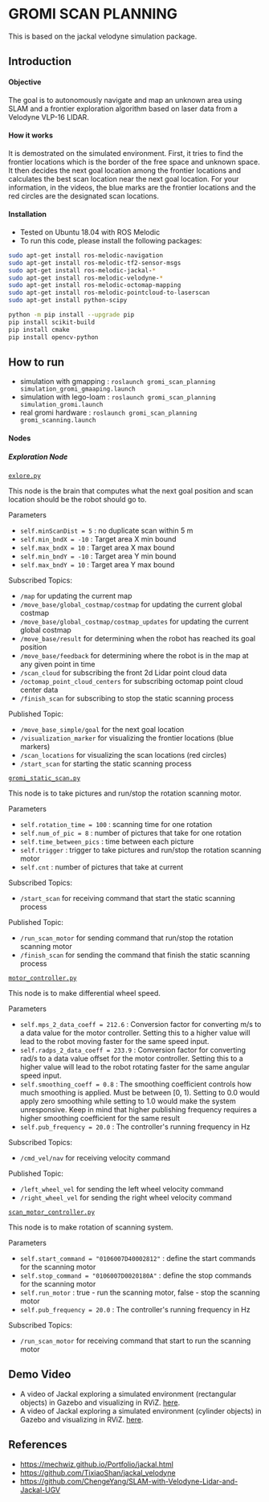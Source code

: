 # GROMI SCAN PLANNING
This is based on the jackal velodyne simulation package.

## Introduction
####  Objective
The goal is to autonomously navigate and map an unknown area using SLAM and a frontier exploration algorithm based on laser data from a Velodyne VLP-16 LIDAR.

#### How it works
It is demostrated on the simulated environment.
First, it tries to find the frontier locations which is the border of the free space and unknown space.
It then decides the next goal location among the frontier locations and calculates the best scan location near the next goal location.
For your information, in the videos, the blue marks are the frontier locations and the red circles are the designated scan locations.

#### Installation
- Tested on Ubuntu 18.04 with ROS Melodic
- To run this code, please install the following packages:
```bash
sudo apt-get install ros-melodic-navigation
sudo apt-get install ros-melodic-tf2-sensor-msgs
sudo apt-get install ros-melodic-jackal-*
sudo apt-get install ros-melodic-velodyne-*
sudo apt-get install ros-melodic-octomap-mapping 
sudo apt-get install ros-melodic-pointcloud-to-laserscan
sudo apt-get install python-scipy

python -m pip install --upgrade pip
pip install scikit-build
pip install cmake
pip install opencv-python
```

## How to run
- simulation with gmapping : `roslaunch gromi_scan_planning simulation_gromi_gmaaping.launch`
- simulation with lego-loam : `roslaunch gromi_scan_planning simulation_gromi.launch`
- real gromi hardware : `roslaunch gromi_scan_planning gromi_scanning.launch`

#### Nodes
##### Exploration Node
[`exlore.py`](src/explore.py)

This node is the brain that computes what the next goal position and scan location should be the robot should go to.

Parameters 
- `self.minScanDist = 5` : no duplicate scan within 5 m
- `self.min_bndX = -10` : Target area X min bound
- `self.max_bndX = 10` : Target area X max bound
- `self.min_bndY = -10` : Target area Y min bound
- `self.max_bndY = 10` : Target area Y max bound
    
Subscribed Topics:
- `/map` for updating the current map
- `/move_base/global_costmap/costmap` for updating the current global costmap
- `/move_base/global_costmap/costmap_updates` for updating the current global costmap
- `/move_base/result` for determining when the robot has reached its goal position
- `/move_base/feedback` for determining where the robot is in the map at any given point in time
- `/scan_cloud` for subscribing the front 2d Lidar point cloud data
- `/octomap_point_cloud_centers` for subscribing octomap point cloud center data 
- `/finish_scan` for subscribing to stop the static scanning process 

Published Topic: 
- `/move_base_simple/goal` for the next goal location
- `/visualization_marker` for visualizing the frontier locations (blue markers)
- `/scan_locations` for visualizing the scan locations (red circles)
- `/start_scan` for starting the static scanning process  


[`gromi_static_scan.py`](src/gromi_static_scan.py)

This node is to take pictures and run/stop the rotation scanning motor.

Parameters 
- `self.rotation_time = 100` : scanning time for one rotation
- `self.num_of_pic = 8` : number of pictures that take for one rotation
- `self.time_between_pics` : time between each picture
- `self.trigger` : trigger to take pictures and run/stop the rotation scanning motor
- `self.cnt` : number of pictures that take at current
    
Subscribed Topics:
- `/start_scan` for receiving command that start the static scanning process

Published Topic: 
- `/run_scan_motor` for sending command that run/stop the rotation scanning motor
- `/finish_scan` for sending the command that finish the static scanning process


[`motor_controller.py`](src/motor_controller.py)

This node is to make differential wheel speed.

Parameters 
- `self.mps_2_data_coeff = 212.6` : Conversion factor for converting m/s to a data value for the motor controller. Setting this to a higher value will lead to the robot moving faster for the same speed input.
- `self.radps_2_data_coeff = 233.9` : Conversion factor for converting rad/s to a data value offset for the motor controller. Setting this to a higher value will lead to the robot rotating faster for the same angular speed input. 
- `self.smoothing_coeff = 0.8` : The smoothing coefficient controls how much smoothing is applied. Must be between [0, 1). Setting to 0.0 would apply zero smoothing while setting to 1.0 would make the system unresponsive. Keep in mind that higher publishing frequency requires a higher smoothing coefficient for the same result
- `self.pub_frequency = 20.0` : The controller's running frequency in Hz
    
Subscribed Topics:
- `/cmd_vel/nav` for receiving velocity command 

Published Topic: 
- `/left_wheel_vel` for sending the left wheel velocity command
- `/right_wheel_vel` for sending the right wheel velocity command


[`scan_motor_controller.py`](src/scan_motor_controller.py)

This node is to make rotation of scanning system.

Parameters 
- `self.start_command = "0106007D40002812"` : define the start commands for the scanning motor
- `self.stop_command = "0106007D0020180A"` : define the stop commands for the scanning motor
- `self.run_motor` : true - run the scanning motor, false - stop the scanning motor
- `self.pub_frequency = 20.0` : The controller's running frequency in Hz
    
Subscribed Topics:
- `/run_scan_motor` for receiving command that start to run the scanning motor 


## Demo Video
- A video of Jackal exploring a simulated environment (rectangular objects) in Gazebo and visualizing in RViZ. [here](https://www.youtube.com/watch?v=RbIVOsBVjnk).
- A video of Jackal exploring a simulated environment (cylinder objects) in Gazebo and visualizing in RViZ. [here](https://www.youtube.com/watch?v=74FLvJFuMgo).


## References
- https://mechwiz.github.io/Portfolio/jackal.html
- https://github.com/TixiaoShan/jackal_velodyne
- https://github.com/ChengeYang/SLAM-with-Velodyne-Lidar-and-Jackal-UGV

